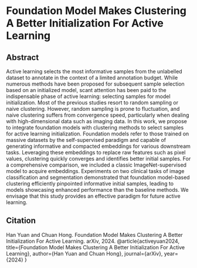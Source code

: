 # Foundation Model Makes Clustering A Better Initialization For Active Learning
## Abstract
Active learning selects the most informative samples from the unlabelled dataset to annotate in the context of a limited annotation budget. While numerous methods have been proposed for subsequent sample selection based on an initialized model, scant attention has been paid to the indispensable phase of active learning: selecting samples for model initialization. Most of the previous studies resort to random sampling or naive clustering. However, random sampling is prone to fluctuation, and naive clustering suffers from convergence speed, particularly when dealing with high-dimensional data such as imaging data. In this work, we propose to integrate foundation models with clustering methods to select samples for active learning initialization. Foundation models refer to those trained on massive datasets by the self-supervised paradigm and capable of generating informative and compacted embeddings for various downstream tasks. Leveraging these embeddings to replace raw features such as pixel values, clustering quickly converges and identifies better initial samples. For a comprehensive comparison, we included a classic ImageNet-supervised model to acquire embeddings. Experiments on two clinical tasks of image classification and segmentation demonstrated that foundation model-based clustering efficiently pinpointed informative initial samples, leading to models showcasing enhanced performance than the baseline methods. We envisage that this study provides an effective paradigm for future active learning.  
## Citation
Han Yuan and Chuan Hong. Foundation Model Makes Clustering A Better Initialization For Active Learning. arXiv, 2024.
@article{activeyuan2024,
  title={Foundation Model Makes Clustering A Better Initialization For Active Learning},
  author={Han Yuan and Chuan Hong},
  journal={arXiv},
  year={2024}
}
